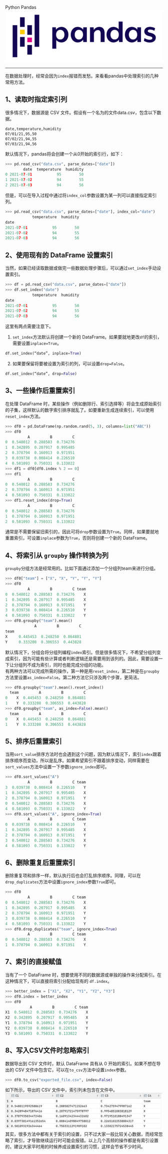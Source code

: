 Python Pandas<br />![2021-08-20-23-21-03-862119.png](./img/1629472886096-512d7eff-c013-45f0-8d72-fd05d9c4b075.png)

---

在数据处理时，经常会因为`index`报错而发愁。来看看pandas中处理索引的几种常用方法。
<a name="MP4Wq"></a>
## 1、读取时指定索引列
很多情况下，数据源是 CSV 文件。假设有一个名为的文件data.csv，包含以下数据。
```
date,temperature,humidity
07/01/21,95,50
07/02/21,94,55
07/03/21,94,56
```
默认情况下，pandas将会创建一个从0开始的索引行，如下：
```python
>>> pd.read_csv("data.csv", parse_dates=["date"])
        date  temperature  humidity
0 2021-07-01           95        50
1 2021-07-02           94        55
2 2021-07-03           94        56
```
但是，可以在导入过程中通过将`index_col`参数设置为某一列可以直接指定索引列。
```python
>>> pd.read_csv("data.csv", parse_dates=["date"], index_col="date")
            temperature  humidity
date                             
2021-07-01           95        50
2021-07-02           94        55
2021-07-03           94        56
```
<a name="kuOwR"></a>
## 2、使用现有的 DataFrame 设置索引
当然，如果已经读取数据或做完一些数据处理步骤后，可以通过`set_index`手动设置索引。
```python
>>> df = pd.read_csv("data.csv", parse_dates=["date"])
>>> df.set_index("date")
            temperature  humidity
date                             
2021-07-01           95        50
2021-07-02           94        55
2021-07-03           94        56
```
这里有两点需要注意下。

1. `set_index`方法默认将创建一个新的 DataFrame。如果要就地更改`df`的索引，需要设置`inplace=True`。
```python
df.set_index(“date”, inplace=True)
```

2. 如果要保留将要被设置为索引的列，可以设置`drop=False`。
```python
df.set_index(“date”, drop=False)
```
<a name="d5iav"></a>
## 3、一些操作后重置索引
在处理 DataFrame 时，某些操作（例如删除行、索引选择等）将会生成原始索引的子集，这样默认的数字索引排序就乱了。如要重新生成连续索引，可以使用`reset_index`方法。
```python
>>> df0 = pd.DataFrame(np.random.rand(5, 3), columns=list("ABC"))
>>> df0
          A         B         C
0  0.548012  0.288583  0.734276
1  0.342895  0.207917  0.995485
2  0.378794  0.160913  0.971951
3  0.039738  0.008414  0.226510
4  0.581093  0.750331  0.133022
>>> df1 = df0[df0.index % 2 == 0]
>>> df1
          A         B         C
0  0.548012  0.288583  0.734276
2  0.378794  0.160913  0.971951
4  0.581093  0.750331  0.133022
>>> df1.reset_index(drop=True)
          A         B         C
0  0.548012  0.288583  0.734276
1  0.378794  0.160913  0.971951
2  0.581093  0.750331  0.133022
```
通常是不需要保留旧索引的，因此可将`drop`参数设置为`True`。同样，如果要就地重置索引，可设置`inplace`参数为`True`，否则将创建一个新的 DataFrame。
<a name="QTa1O"></a>
## 4、将索引从 `groupby` 操作转换为列
`groupby`分组方法是经常用的。比如下面通过添加一个分组列team来进行分组。
```python
>>> df0["team"] = ["X", "X", "Y", "Y", "Y"]
>>> df0
          A         B         C team
0  0.548012  0.288583  0.734276    X
1  0.342895  0.207917  0.995485    X
2  0.378794  0.160913  0.971951    Y
3  0.039738  0.008414  0.226510    Y
4  0.581093  0.750331  0.133022    Y
>>> df0.groupby("team").mean()
             A         B         C
team                              
X     0.445453  0.248250  0.864881
Y     0.333208  0.306553  0.443828
```
默认情况下，分组会将分组列编程`index`索引。但是很多情况下，不希望分组列变成索引，因为可能有些计算或者判断逻辑还是需要用到该列的。因此，需要设置一下让分组列不成为索引，同时也能完成分组的功能。<br />有两种方法可以完成所需的操作，第一种是用`reset_index`，第二种是在`groupby`方法里设置`as_index=False`。第二种方法它只涉及两个步骤，更简洁。
```python
>>> df0.groupby("team").mean().reset_index()
  team         A         B         C
0    X  0.445453  0.248250  0.864881
1    Y  0.333208  0.306553  0.443828
>>> df0.groupby("team", as_index=False).mean()
  team         A         B         C
0    X  0.445453  0.248250  0.864881
1    Y  0.333208  0.306553  0.443828
```
<a name="aRfz4"></a>
## 5、排序后重置索引
当用`sort_value`排序方法时也会遇到这个问题，因为默认情况下，索引`index`跟着排序顺序而变动，所以是乱序。如果希望索引不跟着排序变动，同样需要在`sort_values`方法中设置一下参数`ignore_index`即可。
```python
>>> df0.sort_values("A")
          A         B         C team
3  0.039738  0.008414  0.226510    Y
1  0.342895  0.207917  0.995485    X
2  0.378794  0.160913  0.971951    Y
0  0.548012  0.288583  0.734276    X
4  0.581093  0.750331  0.133022    Y
>>> df0.sort_values("A", ignore_index=True)
          A         B         C team
0  0.039738  0.008414  0.226510    Y
1  0.342895  0.207917  0.995485    X
2  0.378794  0.160913  0.971951    Y
3  0.548012  0.288583  0.734276    X
4  0.581093  0.750331  0.133022    Y
```
<a name="Lm10L"></a>
## 6、删除重复后重置索引
删除重复项和排序一样，默认执行后也会打乱排序顺序。同理，可以在`drop_duplicates`方法中设置`ignore_index`参数`True`即可。
```python
>>> df0
          A         B         C team
0  0.548012  0.288583  0.734276    X
1  0.342895  0.207917  0.995485    X
2  0.378794  0.160913  0.971951    Y
3  0.039738  0.008414  0.226510    Y
4  0.581093  0.750331  0.133022    Y
>>> df0.drop_duplicates("team", ignore_index=True)
          A         B         C team
0  0.548012  0.288583  0.734276    X
1  0.378794  0.160913  0.971951    Y
```
<a name="BySam"></a>
## 7、索引的直接赋值
当有了一个 DataFrame 时，想要使用不同的数据源或单独的操作来分配索引。在这种情况下，可以直接将索引分配给现有的 `df.index`。
```python
>>> better_index = ["X1", "X2", "Y1", "Y2", "Y3"]
>>> df0.index = better_index
>>> df0
           A         B         C team
X1  0.548012  0.288583  0.734276    X
X2  0.342895  0.207917  0.995485    X
Y1  0.378794  0.160913  0.971951    Y
Y2  0.039738  0.008414  0.226510    Y
Y3  0.581093  0.750331  0.133022    Y
```
<a name="c0J6T"></a>
## 8、写入CSV文件时忽略索引
数据导出到 CSV 文件时，默认 DataFrame 具有从 0 开始的索引。如果不想在导出的 CSV 文件中包含它，可以在`to_csv`方法中设置`index`参数。
```python
>>> df0.to_csv("exported_file.csv", index=False)
```
如下所示，导出的 CSV 文件中，索引列未包含在文件中。<br />![2021-08-20-23-21-04-091392.png](./img/1629472874178-9a4b67cb-6c6a-4c68-88da-e8e2d1c4c6af.png)<br />其实，很多方法中都有关于索引的设置，只不过大家一般比较关心数据，而经常忽略了索引，才导致继续运行时可能会报错。以上几个高频的操作都是有索引设置的，建议大家平时用的时候养成设置索引的习惯，这样会节省不少时间。
